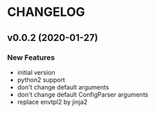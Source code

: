 # CHANGELOG



## v0.0.2 (2020-01-27)

### New Features
- initial version
- python2 support
- don't change default arguments
- don't change default ConfigParser arguments
- replace envtpl2 by jinja2







